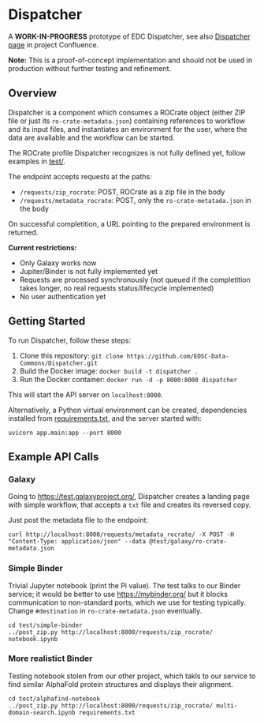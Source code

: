 **Dispatcher**
===============

A **WORK-IN-PROGRESS** prototype of EDC Dispatcher, see also [Dispatcher page](https://confluence.egi.eu/display/EOSCDATACOMMONS/Dispatcher+draft) in project Confluence.

**Note:** This is a proof-of-concept implementation and should not be used in production without further testing and refinement.

**Overview**
------------

Dispatcher is a component which consumes a ROCrate object (either ZIP file or just its `ro-crate-metadata.json`) containing references to workflow and its input files, 
and instantiates an environment for the user, where the data are available and the workflow can be started.

The ROCrate profile Dispatcher recognizes is not fully defined yet, follow examples in [test/](test/).

The endpoint accepts requests at the paths:
- `/requests/zip_rocrate`: POST, ROCrate as a zip file in the body
- `/requests/metadata_rocrate`: POST, only the `ro-crate-metatada.json` in the body

On successful completition, a URL pointing to the prepared environment is returned.

**Current restrictions:**
- Only Galaxy works now
- Jupiter/Binder is not fully implemented yet
- Requests are processed synchronously (not queued if the completition takes longer, no real requests status/lifecycle implemented)
- No user authentication yet

**Getting Started**
-------------------

To run Dispatcher, follow these steps:

1. Clone this repository: `git clone https://github.com/EOSC-Data-Commons/Dispatcher.git`
2. Build the Docker image: `docker build -t dispatcher .`
3. Run the Docker container: `docker run -d -p 8000:8000 dispatcher`

This will start the API server on `localhost:8000`.

Alternatively, a Python virtual environment can be created, dependencies installed from [requirements.txt](requirements.txt), and the server started with:
```
uvicorn app.main:app --port 8000
```


**Example API Calls**
--------------------

### Galaxy

Going to https://test.galaxyproject.org/,
Dispatcher creates a landing page with simple workflow, that accepts a `txt` file and creates its reversed copy.

Just post the metadata file to the endpoint:
```
curl http://localhost:8000/requests/metadata_rocrate/ -X POST -H "Content-Type: application/json" --data @test/galaxy/ro-crate-metadata.json
```

### Simple Binder

Trivial Jupyter notebook (print the Pi value). 
The test talks to our Binder service; it would be better to use https://mybinder.org/ but it blocks communication to non-standard ports,
which we use for testing typically.
Change `#destination` in `ro-crate-metadata.json` eventually.

```
cd test/simple-binder
../post_zip.py http://localhost:8000/requests/zip_rocrate/ notebook.ipynb
```

### More realistict Binder

Testing notebook stolen from our other project, which takls to our service to find similar AlphaFold protein structures and displays their alignment.

```
cd test/alphafind-notebook
../post_zip.py http://localhost:8000/requests/zip_rocrate/ multi-domain-search.ipynb requirements.txt
```
